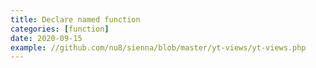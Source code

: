 ```yaml
---
title: Declare named function
categories: [function]
date: 2020-09-15
example: //github.com/nu8/sienna/blob/master/yt-views/yt-views.php
---
```

